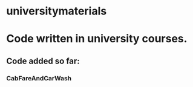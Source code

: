 # universitymaterials
<h1>Code written in university courses.</h1>  
<h2>Code added so far:</h2>  
<h3>CabFareAndCarWash
  
  </h3>
